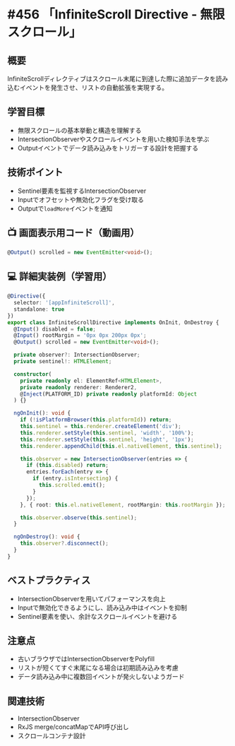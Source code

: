 # #456 「InfiniteScroll Directive - 無限スクロール」

## 概要
InfiniteScrollディレクティブはスクロール末尾に到達した際に追加データを読み込むイベントを発生させ、リストの自動拡張を実現する。

## 学習目標
- 無限スクロールの基本挙動と構造を理解する
- IntersectionObserverやスクロールイベントを用いた検知手法を学ぶ
- Outputイベントでデータ読み込みをトリガーする設計を把握する

## 技術ポイント
- Sentinel要素を監視するIntersectionObserver
- Inputでオフセットや無効化フラグを受け取る
- Outputで`loadMore`イベントを通知

## 📺 画面表示用コード（動画用）
```typescript
@Output() scrolled = new EventEmitter<void>();
```

## 💻 詳細実装例（学習用）
```typescript
@Directive({
  selector: '[appInfiniteScroll]',
  standalone: true
})
export class InfiniteScrollDirective implements OnInit, OnDestroy {
  @Input() disabled = false;
  @Input() rootMargin = '0px 0px 200px 0px';
  @Output() scrolled = new EventEmitter<void>();

  private observer?: IntersectionObserver;
  private sentinel!: HTMLElement;

  constructor(
    private readonly el: ElementRef<HTMLElement>,
    private readonly renderer: Renderer2,
    @Inject(PLATFORM_ID) private readonly platformId: Object
  ) {}

  ngOnInit(): void {
    if (!isPlatformBrowser(this.platformId)) return;
    this.sentinel = this.renderer.createElement('div');
    this.renderer.setStyle(this.sentinel, 'width', '100%');
    this.renderer.setStyle(this.sentinel, 'height', '1px');
    this.renderer.appendChild(this.el.nativeElement, this.sentinel);

    this.observer = new IntersectionObserver(entries => {
      if (this.disabled) return;
      entries.forEach(entry => {
        if (entry.isIntersecting) {
          this.scrolled.emit();
        }
      });
    }, { root: this.el.nativeElement, rootMargin: this.rootMargin });

    this.observer.observe(this.sentinel);
  }

  ngOnDestroy(): void {
    this.observer?.disconnect();
  }
}
```

## ベストプラクティス
- IntersectionObserverを用いてパフォーマンスを向上
- Inputで無効化できるようにし、読み込み中はイベントを抑制
- Sentinel要素を使い、余計なスクロールイベントを避ける

## 注意点
- 古いブラウザではIntersectionObserverをPolyfill
- リストが短くてすぐ末尾になる場合は初期読み込みを考慮
- データ読み込み中に複数回イベントが発火しないようガード

## 関連技術
- IntersectionObserver
- RxJS merge/concatMapでAPI呼び出し
- スクロールコンテナ設計

